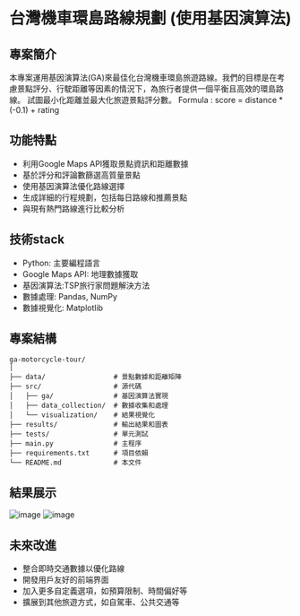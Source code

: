 # 台灣機車環島路線規劃 (使用基因演算法)

## 專案簡介

本專案運用基因演算法(GA)來最佳化台灣機車環島旅遊路線。我們的目標是在考慮景點評分、行駛距離等因素的情況下，為旅行者提供一個平衡且高效的環島路線。
試圖最小化距離並最大化旅遊景點評分數。
Formula : score = distance * (-0.1) + rating

## 功能特點

- 利用Google Maps API獲取景點資訊和距離數據
- 基於評分和評論數篩選高質量景點
- 使用基因演算法優化路線選擇
- 生成詳細的行程規劃，包括每日路線和推薦景點
- 與現有熱門路線進行比較分析

## 技術stack

- Python: 主要編程語言
- Google Maps API: 地理數據獲取
- 基因演算法:TSP旅行家問題解決方法
- 數據處理: Pandas, NumPy
- 數據視覺化: Matplotlib

## 專案結構

```
ga-motorcycle-tour/
│
├── data/                 # 景點數據和距離矩陣
├── src/                  # 源代碼
│   ├── ga/               # 基因演算法實現
│   ├── data_collection/  # 數據收集和處理
│   └── visualization/    # 結果視覺化
├── results/              # 輸出結果和圖表
├── tests/                # 單元測試
├── main.py               # 主程序
├── requirements.txt      # 項目依賴
└── README.md             # 本文件
```

## 結果展示

![image](https://github.com/user-attachments/assets/945205e9-c4dc-433d-81f7-1a050611092b)
![image](https://github.com/user-attachments/assets/471d6558-e1a1-4828-8513-9a2cda945a65)


## 未來改進

- 整合即時交通數據以優化路線
- 開發用戶友好的前端界面
- 加入更多自定義選項，如預算限制、時間偏好等
- 擴展到其他旅遊方式，如自駕車、公共交通等
